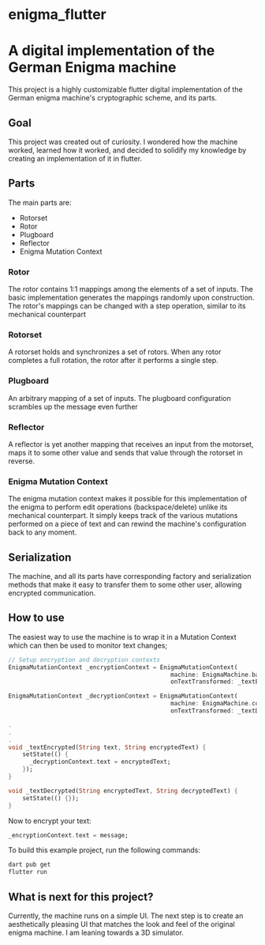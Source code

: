 # enigma_flutter

# A digital implementation of the German Enigma machine
This project is a highly customizable flutter digital implementation of the German enigma machine's cryptographic scheme, and its parts.

## Goal
This project was created out of curiosity. I wondered how the machine worked, learned how it worked, and decided to solidify my knowledge by creating an implementation of it
in flutter.

## Parts
The main parts are:

<ul>
  <li>Rotorset</li>
  <li>Rotor</li>
  <li>Plugboard</li>
  <li>Reflector</li>
  <li>Enigma Mutation Context</li>
</ul>

### Rotor
The rotor contains 1:1 mappings among the elements of a set of inputs. The basic implementation generates the mappings randomly upon construction.
The rotor's mappings can be changed with a step operation, similar to its mechanical counterpart

### Rotorset
A rotorset holds and synchronizes a set of rotors. When any rotor completes a full rotation, the rotor after it performs a single step.

### Plugboard
An arbitrary mapping of a set of inputs. The plugboard configuration scrambles up the message even further

### Reflector
A reflector is yet another mapping that receives an input from the motorset, maps it to some other value and sends that value through the rotorset in reverse.

### Enigma Mutation Context
The enigma mutation context makes it possible for this implementation of the enigma to perform edit operations (backspace/delete) unlike its mechanical counterpart. It simply keeps track of the various mutations performed on a piece of text and can rewind the machine's configuration back to any moment.


## Serialization
The machine, and all its parts have corresponding factory and serialization methods that make it easy to transfer them to some other user, allowing encrypted communication.

## How to use
The easiest way to use the machine is to wrap it in a Mutation Context which can then be used to monitor text changes;

```dart
// Setup encryption and decryption contexts
EnigmaMutationContext _encryptionContext = EnigmaMutationContext(
                                              machine: EnigmaMachine.basicRandomConfig(),
                                              onTextTransformed: _textEncrypted);

EnigmaMutationContext _decryptionContext = EnigmaMutationContext(
                                              machine: EnigmaMachine.config(_encryptionContext.machine.getConfig()),
                                              onTextTransformed: _textDecrypted);

.
.
.
void _textEncrypted(String text, String encryptedText) {
    setState(() {
      _decryptionContext.text = encryptedText;
    });
}

void _textDecrypted(String encryptedText, String decryptedText) {
    setState(() {});
}
```

Now to encrypt your text:
```dart
_encryptionContext.text = message;
```

To build this example project, run the following commands:
```bash
dart pub get
flutter run
```

## What is next for this project?
Currently, the machine runs on a simple UI.
The next step is to create an aesthetically pleasing UI that matches the look and feel of the original enigma machine.
I am leaning towards a 3D simulator.
